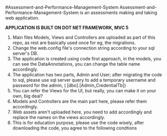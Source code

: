 #Assessment-and-Performance-Management-System
Assessment-and-Performance-Management-System is an assessments making and taking web application.

**APPLICATION IS BUILT ON DOT NET FRAMEWORK, MVC 5**
1. Main files Models, Views and Controllers are uploaded as part of this repo, as rest are basically used once for eg, the migrations.
2. Change the web.config file's connection string according to your sql server's DB.
3. The application is created using code first approach, in the models, you can see the DataAnnotations, you can change the table name accordingly.
4. The application has two parts, Admin and User; after migrating the code to sql, please use sql server query to add a temporary username and password for the admin, ( [dbo].[Admin_CredentialTb])
5. You can refer the Views for the UI, but really, you can make it on your own, big deal?
6. Models and Controllers are the main part here, please refer them accordingly.
7. Web assets aren't uploaded here, you need to add accordingly and replace the names on the views accordingly.
8. This is for education purpose, please use the code wisely, after downloading the code, you agree to the following condtions
